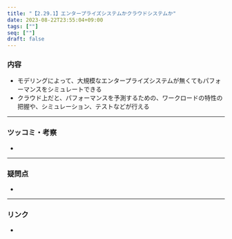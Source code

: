 ```yaml
---
title: "【2.29.1】エンタープライズシステムかクラウドシステムか"
date: 2023-08-22T23:55:04+09:00
tags: [""]
seq: [""]
draft: false
---
```


### 内容
- モデリングによって、大規模なエンタープライズシステムが無くてもパフォーマンスをシミュレートできる
- クラウド上だと、パフォーマンスを予測するための、ワークロードの特性の把握や、シミュレーション、テストなどが行える

---
### ツッコミ・考察
- 

---
### 疑問点
- 


---
### リンク
- 